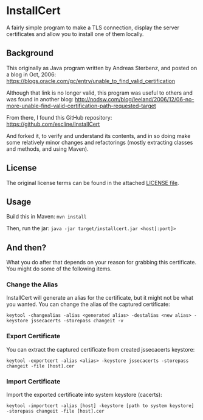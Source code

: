 # InstallCert

A fairly simple program to make a TLS connection, display the server 
certificates and allow you to install one of them locally.

## Background

This originally as Java program written by Andreas Sterbenz, and posted on a blog in Oct, 2006:
https://blogs.oracle.com/gc/entry/unable_to_find_valid_certification

Although that link is no longer valid, this program was useful to others and was found in another blog:
http://nodsw.com/blog/leeland/2006/12/06-no-more-unable-find-valid-certification-path-requested-target

From there, I found this GitHub repository:
https://github.com/escline/InstallCert

And forked it, to verify and understand its contents, and in so doing make some relatively minor 
changes and refactorings (mostly extracting classes and methods, and using Maven).

## License

The original license terms can be found in the attached [LICENSE file](LICENSE).

## Usage

Build this in Maven:
`mvn install`

Then, run the jar:
`java -jar target/installcert.jar <host[:port]>`

## And then?

What you do after that depends on your reason for grabbing this certificate. You might do some of the following items.

### Change the Alias
InstallCert will generate an alias for the certificate, but it might not be what you wanted. You can change the alias of the captured certificate:
```
keytool -changealias -alias <generated alias> -destalias <new alias> -keystore jssecacerts -storepass changeit -v 
```

### Export Certificate
You can extract the captured certificate from created jssecacerts keystore:
```
keytool -exportcert -alias <alias> -keystore jssecacerts -storepass changeit -file [host].cer
```

### Import Certificate
Import the exported certificate into system keystore (cacerts):
```
keytool -importcert -alias [host] -keystore [path to system keystore] -storepass changeit -file [host].cer
```

